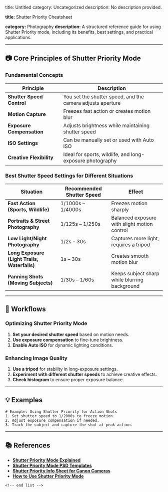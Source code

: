 title: Untitled
category: Uncategorized
description: No description provided.

**title:** Shutter Priority Cheatsheet

**category:** Photography
**description:** A structured reference guide for using Shutter Priority mode, including its benefits, best settings, and practical applications.

---

## 📷 **Core Principles of Shutter Priority Mode**

### **Fundamental Concepts**

| Principle                       | Description                                                |
| ------------------------------- | ---------------------------------------------------------- |
| **Shutter Speed Control** | You set the shutter speed, and the camera adjusts aperture |
| **Motion Capture**        | Freezes fast action or creates motion blur                 |
| **Exposure Compensation** | Adjusts brightness while maintaining shutter speed         |
| **ISO Settings**          | Can be manually set or used with Auto ISO                  |
| **Creative Flexibility**  | Ideal for sports, wildlife, and long-exposure photography  |

### **Best Shutter Speed Settings for Different Situations**

| Situation                                          | Recommended Shutter Speed | Effect                                        |
| -------------------------------------------------- | ------------------------- | --------------------------------------------- |
| **Fast Action (Sports, Wildlife)**           | 1/1000s – 1/4000s        | Freezes motion sharply                        |
| **Portraits & Street Photography**           | 1/125s – 1/250s          | Balanced exposure with slight motion control  |
| **Low Light/Night Photography**              | 1/2s – 30s               | Captures more light, requires a tripod        |
| **Long Exposure (Light Trails, Waterfalls)** | 1s – 30s                 | Creates smooth motion blur                    |
| **Panning Shots (Moving Subjects)**          | 1/30s – 1/60s            | Keeps subject sharp while blurring background |

---

## 🔄 **Workflows**

### **Optimizing Shutter Priority Mode**

1. **Set your desired shutter speed** based on motion needs.
2. **Use exposure compensation** to fine-tune brightness.
3. **Enable Auto ISO** for dynamic lighting conditions.

### **Enhancing Image Quality**

1. **Use a tripod** for stability in long-exposure settings.
2. **Experiment with different shutter speeds** to achieve creative effects.
3. **Check histogram** to ensure proper exposure balance.

---

## 💡 **Examples**

```plaintext
# Example: Using Shutter Priority for Action Shots
1. Set shutter speed to 1/2000s to freeze motion.  
2. Adjust exposure compensation if needed.  
3. Track the subject and capture the shot at peak action.  
```

---

## 📚 **References**

- **[Shutter Priority Mode Explained](https://www.photoworkout.com/working-shutter-priority/)**
- **[Shutter Priority Mode PSD Templates](https://www.freepik.com/psd/shutter-priority-mode)**
- **[Shutter Priority Info Sheet for Canon Cameras](https://ph.pinterest.com/pin/shutterpriority-mode-info-sheet-for-canon-cameras--97531148167884452/)**
- **[How to Use Shutter Priority Mode](https://www.wellypictures.com/wellypictures-photographers-blog/use-shutter-priority-mode-on-your-camera)**

```
<!-- end list -->
```
